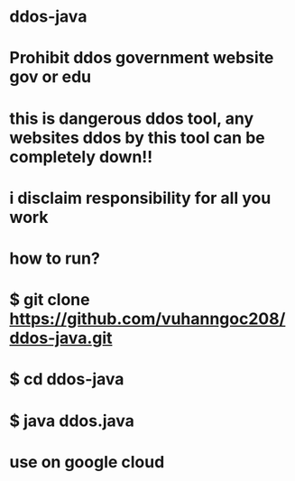 # ddos-java
# Prohibit ddos government website gov or edu
# this is dangerous ddos tool, any websites ddos by this tool can be completely down!!
# i disclaim responsibility for all you work
# how to run?
# $ git clone https://github.com/vuhanngoc208/ddos-java.git
# $ cd ddos-java
# $ java ddos.java
# use on google cloud 
